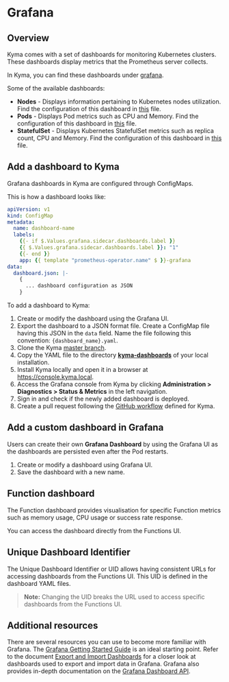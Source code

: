 # Grafana

## Overview

Kyma comes with a set of dashboards for monitoring Kubernetes clusters. These dashboards display metrics that the Prometheus server collects.

In Kyma, you can find these dashboards under [grafana](../../templates/grafana/).

Some of the available dashboards:

* **Nodes** - Displays information pertaining to Kubernetes nodes utilization. Find the configuration of this dashboard in [this](../../templates/grafana/dashboards-1.14/nodes.yaml) file.
* **Pods** - Displays Pod metrics such as CPU and Memory. Find the configuration of this dashboard in [this](../../templates/grafana/dashboards/kyma-dashboards/pods.yaml) file.
* **StatefulSet** - Displays Kubernetes StatefulSet metrics such as replica count, CPU and Memory. Find the configuration of this dashboard in [this](../../templates/grafana/dashboards-1.14/statefulset.yaml) file.

## Add a dashboard to Kyma

Grafana dashboards in Kyma are configured through ConfigMaps.

This is how a dashboard looks like:

```yaml
apiVersion: v1
kind: ConfigMap
metadata:
  name: dashboard-name
  labels:
    {{- if $.Values.grafana.sidecar.dashboards.label }}
    {{ $.Values.grafana.sidecar.dashboards.label }}: "1"
    {{- end }}
    app: {{ template "prometheus-operator.name" $ }}-grafana
data:
  dashboard.json: |-
    {
      ... dashboard configuration as JSON
    }
```

To add a dashboard to Kyma:

1. Create or modify the dashboard using the Grafana UI.
2. Export the dashboard to a JSON format file. Create a ConfigMap file having this JSON in the `data` field. Name the file following this convention: `{dashboard_name}.yaml`.
3. Clone the Kyma [master branch](https://github.com/kyma-project/kyma).
4. Copy the YAML file to the directory **[kyma-dashboards](../../templates/grafana/kyma-dashboards/)** of your local installation.
5. Install Kyma locally and open it in a browser at https://console.kyma.local.
6. Access the Grafana console from Kyma by clicking **Administration > Diagnostics > Status & Metrics** in the left navigation.  
7. Sign in and check if the newly added dashboard is deployed.  
8. Create a pull request following the [GitHub workflow](https://github.com/kyma-project/community/blob/master/contributing/03-git-workflow.md) defined for Kyma.

## Add a custom dashboard in Grafana

Users can create their own **Grafana Dashboard** by using the Grafana UI as the dashboards are persisted even after the Pod restarts.

1. Create or modify a dashboard using Grafana UI.
2. Save the dashboard with a new name.

## Function dashboard

The Function dashboard provides visualisation for specific Function metrics such as memory usage, CPU usage or success rate response.

You can access the dashboard directly from the Functions UI.

## Unique Dashboard Identifier

The Unique Dashboard Identifier or UID allows having consistent URLs for accessing dashboards from the Functions UI.
This UID is defined in the dashboard YAML files.

>**Note:** Changing the UID breaks the URL used to access specific dashboards from the Functions UI.

## Additional resources

There are several resources you can use to become more familiar with Grafana. The [Grafana Getting Started Guide](http://docs.grafana.org/guides/getting_started/) is an ideal starting point. Refer to the document [Export and Import Dashboards](http://docs.grafana.org/reference/export_import/) for a closer look at dashboards used to export and import data in Grafana. Grafana also provides in-depth documentation on the [Grafana Dashboard API](http://docs.grafana.org/http_api/dashboard/).
